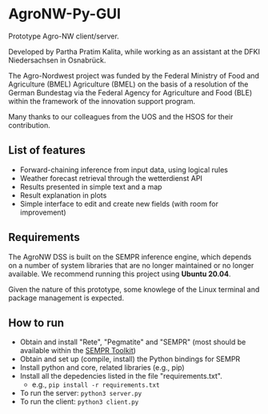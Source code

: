 # AgroNW-Py-GUI

Prototype Agro-NW client/server.

Developed by Partha Pratim Kalita, while working as an assistant at the DFKI Niedersachsen in Osnabrück.

The Agro-Nordwest project was funded by the Federal Ministry of Food and Agriculture (BMEL) Agriculture (BMEL) on the basis of a resolution of the German Bundestag via the Federal Agency for Agriculture and Food (BLE) within the framework of the innovation support program.

Many thanks to our colleagues from the UOS and the HSOS for their contribution.

## List of features
- Forward-chaining inference from input data, using logical rules
- Weather forecast retrieval through the wetterdienst API
- Results presented in simple text and a map
- Result explanation in plots
- Simple interface to edit and create new fields (with room for improvement)

## Requirements
The AgroNW DSS is built on the SEMPR inference engine, which depends on a number of system libraries that are no longer maintained or no longer available. We recommend running this project using **Ubuntu 20.04**.

Given the nature of this prototype, some knowlege of the Linux terminal and package management is expected.

## How to run
- Obtain and install "Rete", "Pegmatite" and "SEMPR" (most should be available within the [SEMPR Toolkit](https://github.com/sempr-tk))
- Obtain and set up (compile, install) the Python bindings for SEMPR
- Install python and core, related libraries (e.g., pip)
- Install all the depedencies listed in the file "requirements.txt".
    - e.g., `pip install -r requirements.txt`
- To run the server: `python3 server.py`
- To run the client: `python3 client.py`

